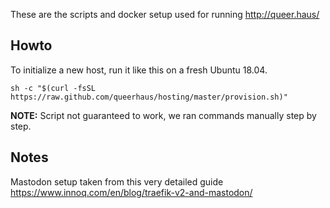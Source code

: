 These are the scripts and docker setup used for running http://queer.haus/

## Howto
To initialize a new host, run it like this on a fresh Ubuntu 18.04.
```
sh -c "$(curl -fsSL https://raw.github.com/queerhaus/hosting/master/provision.sh)"
```
**NOTE:** Script not guaranteed to work, we ran commands manually step by step.

## Notes
Mastodon setup taken from this very detailed guide 
https://www.innoq.com/en/blog/traefik-v2-and-mastodon/
